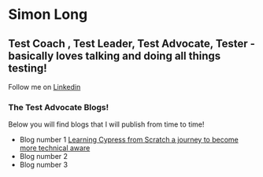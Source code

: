 # Simon Long
## Test Coach , Test Leader, Test Advocate, Tester - basically loves talking and doing all things testing!

Follow me on [Linkedin](www.linkedin.com/in/simonlongtester)


### The Test Advocate Blogs! 

Below you will find blogs that I will publish from time to time!  

* Blog number 1 [Learning Cypress from Scratch  a journey to become more technical aware]( https://simonlongtester.github.io/blog1.md)
* Blog number 2
* Blog number 3

